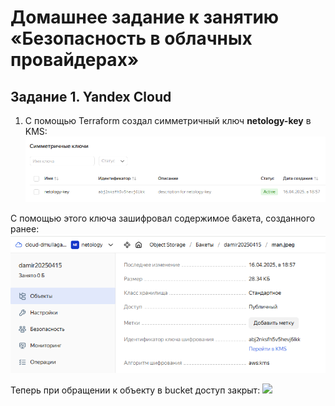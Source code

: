 # Домашнее задание к занятию «Безопасность в облачных провайдерах»

## Задание 1. Yandex Cloud

1. С помощью Terraform создал симметричный ключ **netology-key** в KMS:
 ![](https://github.com/Granit16/Netology/blob/main/CloudProjectOrganisation/03/pic/netology_key.png)

C помощью этого ключа зашифровал содержимое бакета, созданного ранее:
 ![](https://github.com/Granit16/Netology/blob/main/CloudProjectOrganisation/03/pic/enc_object.png)

Теперь при обращении к объекту в bucket доступ закрыт:
 ![](https://github.com/Granit16/Netology/blob/main/CloudProjectOrganisation/03/pic/access_denied.png.png)



